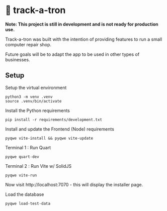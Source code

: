 # 🤖 track-a-tron

**Note: This project is still in development and is not ready for production use.**

Track-a-tron was built with the intention of providing features to
run a small computer repair shop.

Future goals will be to adapt the app to be used in other types of businesses.

## Setup

Setup the virtual environment

```
python3 -m venv .venv
source .venv/bin/activate
```

Install the Python requirements

```
pip install -r requirements/development.txt
```

Install and update the Frontend (Node) requirements

```
pyqwe vite-install && pyqwe vite-update
```

Terminal 1 : Run Quart

```
pyqwe quart-dev
```

Terminal 2 : Run Vite w/ SolidJS

```
pyqwe vite-run
```

Now visit http://localhost:7070 - this will display the installer page.

Load the database

```
pyqwe load-test-data
```